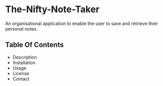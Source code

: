 # The-Nifty-Note-Taker
An organisational application to enable the user to save and retrieve their personal notes. 

## Table Of Contents

* Description
* Installation
* Usage
* License
* Contact
